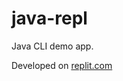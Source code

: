 # java-repl
Java CLI demo app. 

Developed on [replit.com](https://replit.com/@elucian/Java-REPL#Main.java)
